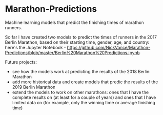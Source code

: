 # Marathon-Predictions
Machine learning models that predict the finishing times of marathon runners. 

So far I have created two models to predict the times of runners in the 2017 Berlin Marathon, based on their starting time, gender, age, and country: here's the Jupyter Notebook - https://github.com/NickVance/Marathon-Predictions/blob/master/Berlin%20Marathon%20Predictions.ipynb

Future projects:
- see how the models work at predicting the results of the 2018 Berlin Marathon
- add more historical data and create models that predic the results of the 2019 Berlin Marathon
- extend the models to work on other marathons: ones that I have the complete results on (at least for a couple of years) and ones that I have limited data on (for example, only the winning time or average finishing time)

